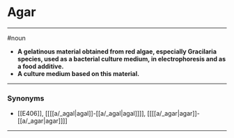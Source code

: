 # Agar
---
#noun
- **A gelatinous material obtained from red algae, especially Gracilaria species, used as a bacterial culture medium, in electrophoresis and as a food additive.**
- **A culture medium based on this material.**
---
### Synonyms
- [[E406]], [[[[a/_agal|agal]]-[[a/_agal|agal]]]], [[[[a/_agar|agar]]-[[a/_agar|agar]]]]
---
